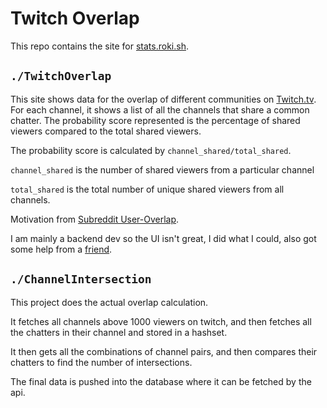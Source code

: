 # Twitch Overlap

This repo contains the site for [stats.roki.sh](https://stats.roki.sh).

## `./TwitchOverlap`

This site shows data for the overlap of different communities on [Twitch.tv](https://twitch.tv). For each channel, it shows a list of all the channels that share a common chatter. The probability score represented is the percentage of shared viewers compared to the total shared viewers.

The probability score is calculated by `channel_shared/total_shared`.

`channel_shared` is the number of shared viewers from a particular channel

`total_shared` is the total number of unique shared viewers from all channels.

Motivation from [Subreddit User-Overlap](https://subredditstats.com/subreddit-user-overlaps).

I am mainly a backend dev so the UI isn't great, I did what I could, also got some help from a [friend](https://github.com/oliverbaileysmith).

## `./ChannelIntersection`

This project does the actual overlap calculation.

It fetches all channels above 1000 viewers on twitch, and then fetches all the chatters in their channel and stored in a hashset.

It then gets all the combinations of channel pairs, and then compares their chatters to find the number of intersections.

The final data is pushed into the database where it can be fetched by the api.
